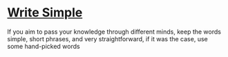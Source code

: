 # [Write Simple](https://www.paulgraham.com/simply.html)

If you aim to pass your knowledge through different minds, keep the words simple, short phrases, and very straightforward, if it was the case, use some hand-picked words
